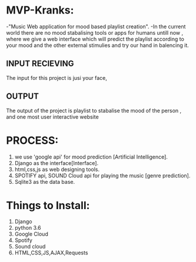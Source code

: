 # MVP-Kranks:
-"Music  Web application for mood based playlist creation".
-In the current world there are no mood stabalising tools or apps for humans untill now ,  where we give a web interface which will predict the playlist according to your mood and the other external  stimulies and try our hand in balencing it.


## INPUT RECIEVING
The input for this project is jusi your face,

## OUTPUT
The output of the project is playlist to stabalise the mood of the person , and one most user interactive website

# PROCESS:
1. we use 'google api' for mood prediction [Artificial Intelligence].
2. Django   as the interface[Interface].
3. html,css,js as web designing tools.
4. SPOTIFY api, SOUND Cloud api for playing the music [genre prediction].
5. Sqlite3 as the data base.

# Things to Install:
1. Django
2. python 3.6
3. Google Cloud
4. Spotify
5. Sound cloud
6. HTML,CSS,JS,AJAX,Requests
